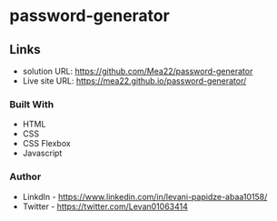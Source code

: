 # password-generator



## Links

- solution URL: https://github.com/Mea22/password-generator
- Live site URL:  https://mea22.github.io/password-generator/

### Built With

- HTML
- CSS
- CSS Flexbox
- Javascript

### Author
- LinkdIn - https://www.linkedin.com/in/levani-papidze-abaa10158/
- Twitter - https://twitter.com/Levan01063414
